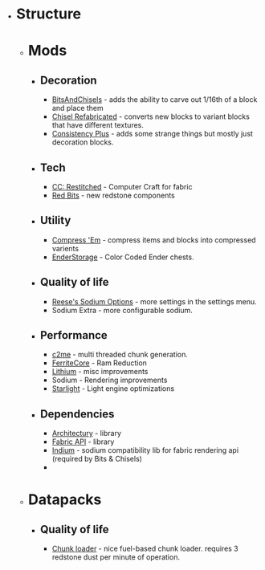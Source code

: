 - # Structure
	- # Mods
		- ## Decoration
			- [BitsAndChisels](https://github.com/CoolMineman/BitsAndChisels) - adds the ability to carve out 1/16th of a block and place them
			- [Chisel Refabricated](https://www.curseforge.com/minecraft/mc-mods/fabric-chisel) - converts new blocks to variant blocks that have different textures.
			- [Consistency Plus](https://www.curseforge.com/minecraft/mc-mods/consistency) - adds some strange things but mostly just decoration blocks.
		- ## Tech
			- [CC: Restitched](https://github.com/cc-tweaked/cc-restitched) - Computer Craft for fabric
			- [Red Bits](http://darktree.net/) - new redstone components
		- ## Utility
			- [Compress 'Em](http://gmsgarcia.ga/compress-em) - compress items and blocks into compressed varients
			- [EnderStorage](https://www.curseforge.com/minecraft/mc-mods/ender-storage-1-8) - Color Coded Ender chests.
		- ## Quality of life
			- [Reese's Sodium Options](https://github.com/FlashyReese/reeses-sodium-options) - more settings in the settings menu.
			- Sodium Extra - more configurable sodium.
		- ## Performance
			- [c2me](https://modrinth.com/mod/c2me-fabric) - multi threaded chunk generation.
			- [FerriteCore](https://www.curseforge.com/minecraft/mc-mods/ferritecore-fabric) - Ram Reduction
			- [Lithium](https://jellysquid.me/projects/) - misc improvements
			- Sodium - Rendering improvements
			- [Starlight](https://www.curseforge.com/minecraft/mc-mods/starlight) - Light engine optimizations
		- ## Dependencies
			- [Architectury](https://architectury.github.io/architectury-documentations/) - library
			- [Fabric API](https://fabricmc.net) - library
			- [Indium](https://modrinth.com/mod/indium) - sodium compatibility lib for fabric rendering api (required by Bits & Chisels)
			-
	- # Datapacks
		- ## Quality of life
			- [Chunk loader](https://github.com/2mal3/Chunk-Loader-Datapack#readme) - nice fuel-based chunk loader. requires 3 redstone dust per minute of operation.
